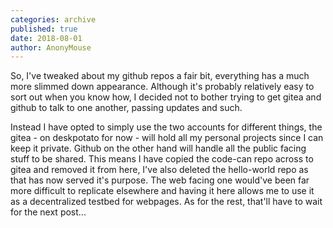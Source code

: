 ```yaml
---
categories: archive
published: true
date: 2018-08-01
author: AnonyMouse
---
```


So, I've tweaked about my github repos a fair bit, everything has a much more slimmed down appearance. Although it's probably relatively easy to sort out when you know how, I decided not to bother trying to get gitea and github to talk to one another, passing updates and such.

Instead I have opted to simply use the two accounts for different things, the gitea - on deskpotato for now - will hold all my personal projects since I can keep it private. Github on the other hand will handle all the public facing stuff to be shared.
This means I have copied the code-can repo across to gitea and removed it from here, I've also deleted the hello-world repo as that has now served it's purpose.
The web facing one would've been far more difficult to replicate elsewhere and having it here allows me to use it as a decentralized testbed for webpages.
As for the rest, that'll have to wait for the next post...
